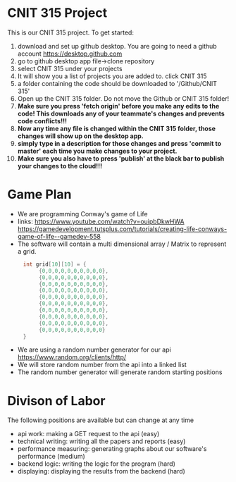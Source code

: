 # CNIT 315 Project
This is our CNIT 315 project. To get started:
1. download and set up github desktop. You are going to need a github account https://desktop.github.com
2. go to github desktop app file->clone repository
3. select CNIT 315 under your projects
4. It will show you a list of projects you are added to. click CNIT 315
5. a folder containing the code should be downloaded to '<some folder>/Github/CNIT 315'
6. Open up the CNIT 315 folder. Do not move the Github or CNIT 315 folder!
7.  **Make sure you press 'fetch origin' before you make any edits to the code! This downloads any of your teammate's changes and prevents code conflicts!!!**
8. **Now any time any file is changed within the CNIT 315 folder, those changes will show up on the desktop app.**
9. **simply type in a description for those changes and press 'commit to master' each time you make changes to your project.**
10. **Make sure you also have to press 'publish' at the black bar to publish your changes to the cloud!!!**

# Game Plan
* We are programming Conway's game of Life 
* links: https://www.youtube.com/watch?v=ouipbDkwHWA   https://gamedevelopment.tutsplus.com/tutorials/creating-life-conways-game-of-life--gamedev-558
* The software will contain a multi dimensional array / Matrix to represent a grid. 
```c
     int grid[10][10] = {
          {0,0,0,0,0,0,0,0,0,0},
          {0,0,0,0,0,0,0,0,0,0},
          {0,0,0,0,0,0,0,0,0,0},
          {0,0,0,0,0,0,0,0,0,0},
          {0,0,0,0,0,0,0,0,0,0},
          {0,0,0,0,0,0,0,0,0,0},
          {0,0,0,0,0,0,0,0,0,0},
          {0,0,0,0,0,0,0,0,0,0},
          {0,0,0,0,0,0,0,0,0,0},
          {0,0,0,0,0,0,0,0,0,0}
     }
```
* We are using a random number generator for our api https://www.random.org/clients/http/
* We will store random number from the api into a linked list
* The random number generator will generate random starting positions
# Divison of Labor
The following positions are available but can change at any time
* api work: making a GET request to the api (easy)
* technical writing: writing all the papers and reports (easy)
* performance measuring: generating graphs about our software's performance (medium)
* backend logic: writing the logic for the program (hard)
* displaying: displaying the results from the backend (hard)